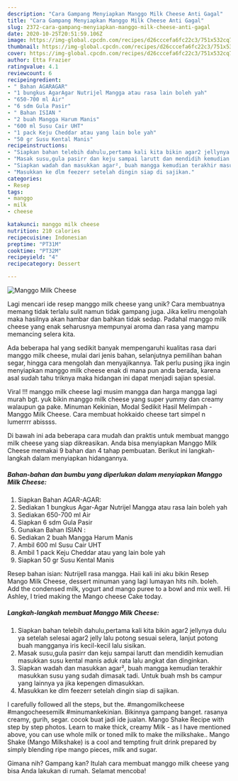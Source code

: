 ```yaml
---
description: "Cara Gampang Menyiapkan Manggo Milk Cheese Anti Gagal"
title: "Cara Gampang Menyiapkan Manggo Milk Cheese Anti Gagal"
slug: 2372-cara-gampang-menyiapkan-manggo-milk-cheese-anti-gagal
date: 2020-10-25T20:51:59.106Z
image: https://img-global.cpcdn.com/recipes/d26cccefa6fc22c3/751x532cq70/manggo-milk-cheese-foto-resep-utama.jpg
thumbnail: https://img-global.cpcdn.com/recipes/d26cccefa6fc22c3/751x532cq70/manggo-milk-cheese-foto-resep-utama.jpg
cover: https://img-global.cpcdn.com/recipes/d26cccefa6fc22c3/751x532cq70/manggo-milk-cheese-foto-resep-utama.jpg
author: Etta Frazier
ratingvalue: 4.1
reviewcount: 6
recipeingredient:
- " Bahan AGARAGAR"
- "1 bungkus AgarAgar Nutrijel Mangga atau rasa lain boleh yah"
- "650-700 ml Air"
- "6 sdm Gula Pasir"
- " Bahan ISIAN "
- "2 buah Mangga Harum Manis"
- "600 ml Susu Cair UHT"
- "1 pack Keju Cheddar atau yang lain bole yah"
- "50 gr Susu Kental Manis"
recipeinstructions:
- "Siapkan bahan telebih dahulu,pertama kali kita bikin agar2 jellynya dulu ya setelah selesai agar2 jelly lalu potong sesuai selera, lanjut potong buah mangganya iris kecil-kecil lalu sisikan."
- "Masak susu,gula pasirr dan keju sampai larutt dan mendidih kemudian masukkan susu kental manis aduk rata lalu angkat dan dinginkan."
- "Siapkan wadah dan masukkan agar², buah mangga kemudian terakhir masukkan susu yang sudah dimasak tadi. Untuk buah msh bs campur yang lainnya ya jika kepengen dimasukkan."
- "Masukkan ke dlm feezerr setelah dingin siap di sajikan."
categories:
- Resep
tags:
- manggo
- milk
- cheese

katakunci: manggo milk cheese 
nutrition: 210 calories
recipecuisine: Indonesian
preptime: "PT31M"
cooktime: "PT32M"
recipeyield: "4"
recipecategory: Dessert

---
```



![Manggo Milk Cheese](https://img-global.cpcdn.com/recipes/d26cccefa6fc22c3/751x532cq70/manggo-milk-cheese-foto-resep-utama.jpg)

Lagi mencari ide resep manggo milk cheese yang unik? Cara membuatnya memang tidak terlalu sulit namun tidak gampang juga. Jika keliru mengolah maka hasilnya akan hambar dan bahkan tidak sedap. Padahal manggo milk cheese yang enak seharusnya mempunyai aroma dan rasa yang mampu memancing selera kita.

Ada beberapa hal yang sedikit banyak mempengaruhi kualitas rasa dari manggo milk cheese, mulai dari jenis bahan, selanjutnya pemilihan bahan segar, hingga cara mengolah dan menyajikannya. Tak perlu pusing jika ingin menyiapkan manggo milk cheese enak di mana pun anda berada, karena asal sudah tahu triknya maka hidangan ini dapat menjadi sajian spesial.

Viral !!! manggo milk cheese lagi musim mangga dan harga mangga lagi murah bgt. yuk bikin manggo milk cheese yang super yummy dan creamy walaupun ga pake. Minuman Kekinian, Modal Sedikit Hasil Melimpah - Manggo Milk Cheese. Cara membuat hokkaido cheese tart simpel n lumerrrr abissss.


Di bawah ini ada beberapa cara mudah dan praktis untuk membuat manggo milk cheese yang siap dikreasikan. Anda bisa menyiapkan Manggo Milk Cheese memakai 9 bahan dan 4 tahap pembuatan. Berikut ini langkah-langkah dalam menyiapkan hidangannya.

<!--inarticleads1-->

##### Bahan-bahan dan bumbu yang diperlukan dalam menyiapkan Manggo Milk Cheese:

1. Siapkan  Bahan AGAR-AGAR:
1. Sediakan 1 bungkus Agar-Agar Nutrijel Mangga atau rasa lain boleh yah
1. Sediakan 650-700 ml Air
1. Siapkan 6 sdm Gula Pasir
1. Gunakan  Bahan ISIAN :
1. Sediakan 2 buah Mangga Harum Manis
1. Ambil 600 ml Susu Cair UHT
1. Ambil 1 pack Keju Cheddar atau yang lain bole yah
1. Siapkan 50 gr Susu Kental Manis


Resep bahan isian: Nutrijell rasa mangga. Haii kali ini aku bikin Resep Mango Milk Cheese, dessert minuman yang lagi lumayan hits nih. boleh. Add the condensed milk, yogurt and mango puree to a bowl and mix well. Hi Ashley, I tried making the Mango cheese Cake today. 

<!--inarticleads2-->

##### Langkah-langkah membuat Manggo Milk Cheese:

1. Siapkan bahan telebih dahulu,pertama kali kita bikin agar2 jellynya dulu ya setelah selesai agar2 jelly lalu potong sesuai selera, lanjut potong buah mangganya iris kecil-kecil lalu sisikan.
1. Masak susu,gula pasirr dan keju sampai larutt dan mendidih kemudian masukkan susu kental manis aduk rata lalu angkat dan dinginkan.
1. Siapkan wadah dan masukkan agar², buah mangga kemudian terakhir masukkan susu yang sudah dimasak tadi. Untuk buah msh bs campur yang lainnya ya jika kepengen dimasukkan.
1. Masukkan ke dlm feezerr setelah dingin siap di sajikan.


I carefully followed all the steps, but the. #mangomilkcheese #mangocheesemilk #minumankekinian. Bikinnya gampang banget. rasanya creamy, gurih, segar. cocok buat jadi ide jualan. Mango Shake Recipe with step by step photos. Learn to make thick, creamy Milk - as I have mentioned above, you can use whole milk or toned milk to make the milkshake.. Mango Shake (Mango Milkshake) is a cool and tempting fruit drink prepared by simply blending ripe mango pieces, milk and sugar. 

Gimana nih? Gampang kan? Itulah cara membuat manggo milk cheese yang bisa Anda lakukan di rumah. Selamat mencoba!
